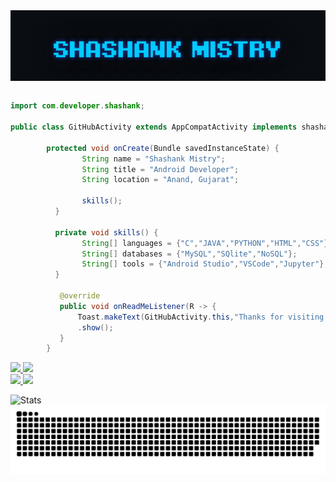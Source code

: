 <div style="display:flex;">
<img alt="App image" src="GIF/name1.gif" width="100%">
</div>

```java
        
import com.developer.shashank;

public class GitHubActivity extends AppCompatActivity implements shashank.OnReadMeListener {

        protected void onCreate(Bundle savedInstanceState) {
                String name = "Shashank Mistry";
                String title = "Android Developer";
                String location = "Anand, Gujarat";

                skills();
          }

          private void skills() {
                String[] languages = {"C","JAVA","PYTHON","HTML","CSS"};
                String[] databases = {"MySQL","SQlite","NoSQL"};
                String[] tools = {"Android Studio","VSCode","Jupyter"};
          }

           @override
           public void onReadMeListener(R -> {
               Toast.makeText(GitHubActivity.this,"Thanks for visiting my github",Toast.LENGTH_LONG)
               .show();
           }
        }
```

<div>
        
<p align="right"> 

<a href="https://shashankmistry30.medium.com/"><img  src="https://img.icons8.com/color/50/000000/medium-logo.png"/>
<a href="mailto:shashankmistry30@gmail.com"><img  src="https://img.icons8.com/ios-filled/50/ffffff/gmail-new.png"/> </br>
<a href="https://www.instagram.com/_shashank_mistry_/"><img  src="https://img.icons8.com/ios-filled/50/ffffff/instagram-new.png"/>
<a href="https://www.linkedin.com/in/shashank-mistry-333642193" /><img src="https://img.icons8.com/ios-filled/50/ffffff/linkedin.png"/>
</p>

<img align="left" alt="Stats" src="https://github-readme-stats.vercel.app/api?username=ShashankMistry&show_icons=true&theme=dark&hide=issues&hide_border=true&hide_title=true&count_private=true" >

</div>
       
![github contribution grid snake animation](https://raw.githubusercontent.com/platane/platane/output/github-contribution-grid-snake.svg)
       


